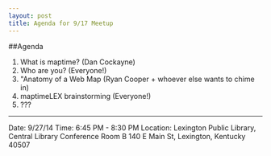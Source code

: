 ```yaml
---
layout: post
title: Agenda for 9/17 Meetup
---
```


##Agenda

1. What is maptime? (Dan Cockayne)
1. Who are you? (Everyone!)
1. "Anatomy of a Web Map (Ryan Cooper + whoever else wants to chime in)
1. maptimeLEX brainstorming (Everyone!)
1. ???
<hr>
Date: 9/27/14  
Time: 6:45 PM - 8:30 PM  
Location: 
Lexington Public Library, Central Library  
Conference Room B  
140 E Main St,  
Lexington, Kentucky 40507

<div id='map' class='row8 fill-blue col12 map space-bottom2'></div>
<script>
var map = L.mapbox.map('map', 'maptastik.j354k5k8')
    .setView([38.045717, -84.496713], 17);

var marker = L.mapbox.featureLayer({
  'type': 'Feature',
  'properties': {
    'title': 'Lexington Public Library, Central Library',
    'description': '140 E Main St,<br>Conference Room B<br>Lexington, Kentucky<br>40507',
    'marker-color': '#ff8888'
  },
  'geometry': {
    'type': 'Point',
    'coordinates': [-84.496713, 38.045717 ]
  }
}).addTo(map);

marker.eachLayer(function(m) {
    m.openPopup();
});
</script>